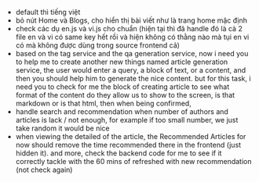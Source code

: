 - default thì tiếng việt
- bỏ nút Home và Blogs, cho hiển thị bài viết như là trang home mặc định
- check các dụ en.js và vi.js cho chuẩn (hiện tại thì đã handle đó là cả 2 file en và vi có same key hết rồi và hiện không có thằng nào mà tụi en vi có mà không được dùng trong source frontend cả)
- based on the tag service and the qa generation service, now i need you to help me to create another new things named article generation service, the user would enter a query, a block of text, or a content, and then you should help him to generate the nice content. but for this task, i need you to check for me the block of creating article to see what format of the content do they allow us to show to the screen, is that markdown or is that html, then when being confirmed,
- handle search and recommendation when number of authors and articles is lack / not enough, for example if too small number, we just take random it would be nice
- when viewing the detailed of the article, the Recommended Articles for now should remove the time recommended there in the frontend (just hidden it). and more, check the backend code for me to see if it correctly tackle with the 60 mins of refreshed with new recommendation (not check again)
